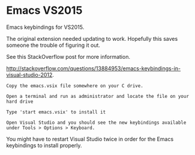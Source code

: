 # Emacs VS2015

Emacs keybindings for VS2015.

The original extension needed updating to work. Hopefully this saves someone the trouble of figuring it out.

See this StackOverflow post for more information.

http://stackoverflow.com/questions/13884953/emacs-keybindings-in-visual-studio-2012.

```
Copy the emacs.vsix file somewhere on your C drive.

Open a terminal and run as administrator and locate the file on your hard drive

Type 'start emacs.vsix' to install it

Open Visual Studio and you should see the new keybindings available under Tools > Options > Keyboard.
```

You might have to restart Visual Studio twice in order for the Emacs keybindings to install properly.
